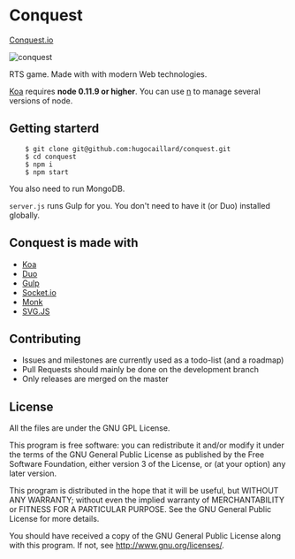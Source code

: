 # Conquest

[Conquest.io](http://conquest.io)

![conquest](https://pbs.twimg.com/profile_banners/2889636136/1417041584/1500x500)

RTS game.
Made with with modern Web technologies.

[Koa](http://koajs.com/) requires **node 0.11.9 or higher**.
You can use [n](https://www.npmjs.org/package/n) to manage several versions of node.

## Getting starterd

```
    $ git clone git@github.com:hugocaillard/conquest.git
    $ cd conquest
    $ npm i
    $ npm start
```

You also need to run MongoDB.

`server.js` runs Gulp for you. You don't need to have it (or Duo) installed globally.

## Conquest is made with

- [Koa](https://github.com/koajs/koa)
- [Duo](https://github.com/duojs/duo)
- [Gulp](https://github.com/gulpjs/gulp)
- [Socket.io](https://github.com/Automattic/socket.io)
- [Monk](https://github.com/Automattic/monk)
- [SVG.JS](https://github.com/wout/svg.js)


## Contributing

- Issues and milestones are currently used as a todo-list (and a roadmap)
- Pull Requests should mainly be done on the development branch
- Only releases are merged on the master


## License

All the files are under the GNU GPL License.

This program is free software: you can redistribute it and/or modify
it under the terms of the GNU General Public License as published by
the Free Software Foundation, either version 3 of the License, or
(at your option) any later version.

This program is distributed in the hope that it will be useful,
but WITHOUT ANY WARRANTY; without even the implied warranty of
MERCHANTABILITY or FITNESS FOR A PARTICULAR PURPOSE.  See the
GNU General Public License for more details.

You should have received a copy of the GNU General Public License
along with this program.  If not, see <http://www.gnu.org/licenses/>.


